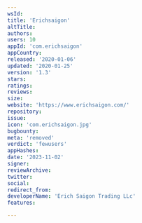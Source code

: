 ```yaml
---
wsId: 
title: 'Erichsaigon'
altTitle: 
authors: 
users: 10
appId: 'com.erichsaigon'
appCountry: 
released: '2020-01-06'
updated: '2020-01-25'
version: '1.3'
stars: 
ratings: 
reviews: 
size: 
website: 'https://www.erichsaigon.com/'
repository: 
issue: 
icon: 'com.erichsaigon.jpg'
bugbounty: 
meta: 'removed'
verdict: 'fewusers'
appHashes: 
date: '2023-11-02'
signer: 
reviewArchive: 
twitter: 
social: 
redirect_from: 
developerName: 'Erich Saigon Trading LLc'
features: 

---
```


